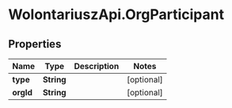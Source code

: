 # WolontariuszApi.OrgParticipant

## Properties
Name | Type | Description | Notes
------------ | ------------- | ------------- | -------------
**type** | **String** |  | [optional] 
**orgId** | **String** |  | [optional] 
